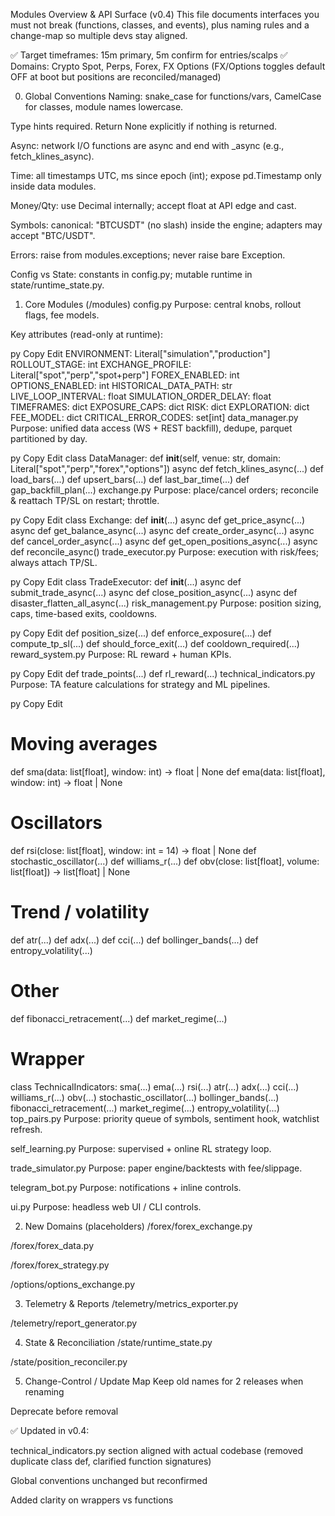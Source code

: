 Modules Overview & API Surface (v0.4)
This file documents interfaces you must not break (functions, classes, and events), plus naming rules and a change-map so multiple devs stay aligned.

✅ Target timeframes: 15m primary, 5m confirm for entries/scalps
✅ Domains: Crypto Spot, Perps, Forex, FX Options (FX/Options toggles default OFF at boot but positions are reconciled/managed)

0) Global Conventions
Naming: snake_case for functions/vars, CamelCase for classes, module names lowercase.

Type hints required. Return None explicitly if nothing is returned.

Async: network I/O functions are async and end with _async (e.g., fetch_klines_async).

Time: all timestamps UTC, ms since epoch (int); expose pd.Timestamp only inside data modules.

Money/Qty: use Decimal internally; accept float at API edge and cast.

Symbols: canonical: "BTCUSDT" (no slash) inside the engine; adapters may accept "BTC/USDT".

Errors: raise from modules.exceptions; never raise bare Exception.

Config vs State: constants in config.py; mutable runtime in state/runtime_state.py.

1) Core Modules (/modules)
config.py
Purpose: central knobs, rollout flags, fee models.

Key attributes (read-only at runtime):

py
Copy
Edit
ENVIRONMENT: Literal["simulation","production"]
ROLLOUT_STAGE: int
EXCHANGE_PROFILE: Literal["spot","perp","spot+perp"]
FOREX_ENABLED: int
OPTIONS_ENABLED: int
HISTORICAL_DATA_PATH: str
LIVE_LOOP_INTERVAL: float
SIMULATION_ORDER_DELAY: float
TIMEFRAMES: dict
EXPOSURE_CAPS: dict
RISK: dict
EXPLORATION: dict
FEE_MODEL: dict
CRITICAL_ERROR_CODES: set[int]
data_manager.py
Purpose: unified data access (WS + REST backfill), dedupe, parquet partitioned by day.

py
Copy
Edit
class DataManager:
    def __init__(self, venue: str, domain: Literal["spot","perp","forex","options"])
    async def fetch_klines_async(...)
    def load_bars(...)
    def upsert_bars(...)
    def last_bar_time(...)
    def gap_backfill_plan(...)
exchange.py
Purpose: place/cancel orders; reconcile & reattach TP/SL on restart; throttle.

py
Copy
Edit
class Exchange:
    def __init__(...)
    async def get_price_async(...)
    async def get_balance_async(...)
    async def create_order_async(...)
    async def cancel_order_async(...)
    async def get_open_positions_async(...)
    async def reconcile_async()
trade_executor.py
Purpose: execution with risk/fees; always attach TP/SL.

py
Copy
Edit
class TradeExecutor:
    def __init__(...)
    async def submit_trade_async(...)
    async def close_position_async(...)
    async def disaster_flatten_all_async(...)
risk_management.py
Purpose: position sizing, caps, time-based exits, cooldowns.

py
Copy
Edit
def position_size(...)
def enforce_exposure(...)
def compute_tp_sl(...)
def should_force_exit(...)
def cooldown_required(...)
reward_system.py
Purpose: RL reward + human KPIs.

py
Copy
Edit
def trade_points(...)
def rl_reward(...)
technical_indicators.py
Purpose: TA feature calculations for strategy and ML pipelines.

py
Copy
Edit
# Moving averages
def sma(data: list[float], window: int) -> float | None
def ema(data: list[float], window: int) -> float | None

# Oscillators
def rsi(close: list[float], window: int = 14) -> float | None
def stochastic_oscillator(...)
def williams_r(...)
def obv(close: list[float], volume: list[float]) -> list[float] | None

# Trend / volatility
def atr(...)
def adx(...)
def cci(...)
def bollinger_bands(...)
def entropy_volatility(...)

# Other
def fibonacci_retracement(...)
def market_regime(...)

# Wrapper
class TechnicalIndicators:
    sma(...)
    ema(...)
    rsi(...)
    atr(...)
    adx(...)
    cci(...)
    williams_r(...)
    obv(...)
    stochastic_oscillator(...)
    bollinger_bands(...)
    fibonacci_retracement(...)
    market_regime(...)
    entropy_volatility(...)
top_pairs.py
Purpose: priority queue of symbols, sentiment hook, watchlist refresh.

self_learning.py
Purpose: supervised + online RL strategy loop.

trade_simulator.py
Purpose: paper engine/backtests with fee/slippage.

telegram_bot.py
Purpose: notifications + inline controls.

ui.py
Purpose: headless web UI / CLI controls.

2) New Domains (placeholders)
/forex/forex_exchange.py

/forex/forex_data.py

/forex/forex_strategy.py

/options/options_exchange.py

3) Telemetry & Reports
/telemetry/metrics_exporter.py

/telemetry/report_generator.py

4) State & Reconciliation
/state/runtime_state.py

/state/position_reconciler.py

5) Change-Control / Update Map
Keep old names for 2 releases when renaming

Deprecate before removal

✅ Updated in v0.4:

technical_indicators.py section aligned with actual codebase (removed duplicate class def, clarified function signatures)

Global conventions unchanged but reconfirmed

Added clarity on wrappers vs functions

